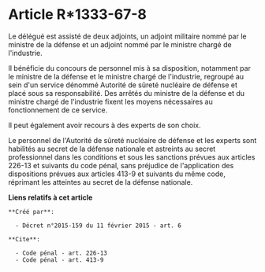 # Article R*1333-67-8

Le délégué est assisté de deux adjoints, un adjoint militaire nommé par le ministre de la défense et un adjoint nommé par le
ministre chargé de l'industrie. 

Il bénéficie du concours de personnel mis à sa disposition, notamment par le ministre de la défense et le ministre chargé de
l'industrie, regroupé au sein d'un service dénommé Autorité de sûreté nucléaire de défense et placé sous sa responsabilité.
Des arrêtés du ministre de la défense et du ministre chargé de l'industrie fixent les moyens nécessaires au fonctionnement de
ce service. 

Il peut également avoir recours à des experts de son choix. 

Le personnel de l'Autorité de sûreté nucléaire de défense et les experts sont habilités au secret de la défense nationale et
astreints au secret professionnel dans les conditions et sous les sanctions prévues aux articles 226-13 et suivants du code
pénal, sans préjudice de l'application des dispositions prévues aux articles 413-9 et suivants du même code, réprimant les
atteintes au secret de la défense nationale.

**Liens relatifs à cet article**

	**Créé par**:

	  - Décret n°2015-159 du 11 février 2015 - art. 6

	**Cite**:

	  - Code pénal - art. 226-13
	  - Code pénal - art. 413-9
